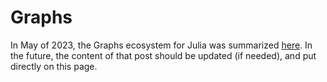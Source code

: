 # Graphs
In May of 2023, the Graphs ecosystem for Julia was summarized [here](https://discourse.julialang.org/t/the-graphs-ecosystem/99463). In the future, the content of that post should be updated (if needed), and put directly on this page.